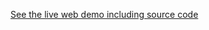 [//]: # (This file was generated from: doc/template/example.mdt using the documentation_builder package on: 2022-06-20 21:01:14.397631.)
[See the live web demo including source code](http:%5C%5CTODO)